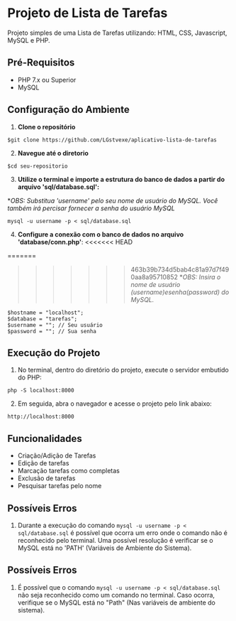 # Projeto de Lista de Tarefas

Projeto simples de uma Lista de Tarefas utilizando: HTML, CSS, Javascript, MySQL e PHP.

## Pré-Requisitos

- PHP 7.x ou Superior
- MySQL

## Configuração do Ambiente

1. **Clone o repositório**

```
$git clone https://github.com/LGstvexe/aplicativo-lista-de-tarefas
```

2. **Navegue até o diretorio**

```
$cd seu-repositorio
```

3. **Utilize o terminal e importe a estrutura do banco de dados a partir do arquivo 'sql/database.sql':**

\*_OBS: Substitua 'username' pelo seu nome de usuário do MySQL. Você também irá percisar fornecer a senha do usuário MySQL_

```
mysql -u username -p < sql/database.sql
```

4. **Configure a conexão com o banco de dados no arquivo 'database/conn.php'**:
<<<<<<< HEAD

=======
  
>>>>>>> 463b39b734d5bab4c81a97d7f490aa8a95710852
\*_OBS: Insira o nome de usuário ($username) e senha ($password) do MySQL._

```
$hostname = "localhost";
$database = "tarefas";
$username = ""; // Seu usuário
$password = ""; // Sua senha
```

## Execução do Projeto

1. No terminal, dentro do diretório do projeto, execute o servidor embutido do PHP:

```
php -S localhost:8000
```

2. Em seguida, abra o navegador e acesse o projeto pelo link abaixo:

```
http://localhost:8000
```

## Funcionalidades

- Criação/Adição de Tarefas
- Edição de tarefas
- Marcação tarefas como completas
- Exclusão de tarefas
- Pesquisar tarefas pelo nome

## Possíveis Erros

1. Durante a execução do comando ```mysql -u username -p < sql/database.sql``` é possível que ocorra um erro onde o comando não é reconhecido pelo terminal. Uma possível resolução é verificar se o MySQL está no 'PATH' (Variáveis de Ambiente do Sistema).

## Possíveis Erros

1. É possível que o comando `mysql -u username -p < sql/database.sql` não seja reconhecido como um comando no terminal. Caso ocorra, verifique se o MySQL está no "Path" (Nas variáveis de ambiente do sistema).
